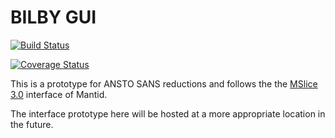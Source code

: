 # BILBY GUI

[![Build Status](https://travis-ci.org/ANSTO-ACNS/bilby-gui.svg?branch=master)](https://travis-ci.org/ANSTO-ACNS/bilby-gui)

[![Coverage Status](https://coveralls.io/repos/github/ANSTO-ACNS/bilby-gui/badge.svg?branch=master)](https://coveralls.io/github/ANSTO-ACNS/bilby-gui?branch=master)

This is a prototype for ANSTO SANS reductions and follows the the [MSlice 3.0](https://github.com/mantidproject/mslice) interface of Mantid.

The interface prototype here will be hosted at a more appropriate location in the future.

